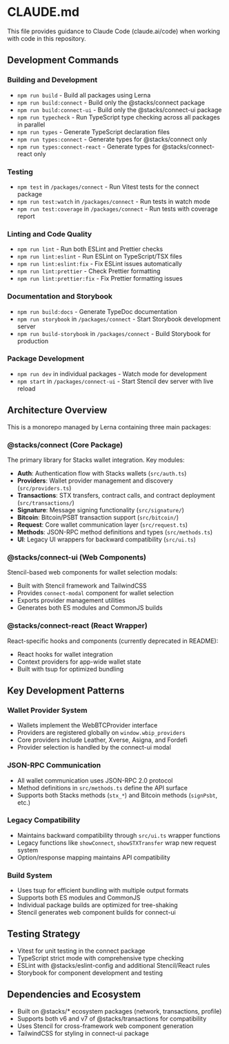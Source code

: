# CLAUDE.md

This file provides guidance to Claude Code (claude.ai/code) when working with code in this repository.

## Development Commands

### Building and Development
- `npm run build` - Build all packages using Lerna
- `npm run build:connect` - Build only the @stacks/connect package  
- `npm run build:connect-ui` - Build only the @stacks/connect-ui package
- `npm run typecheck` - Run TypeScript type checking across all packages in parallel
- `npm run types` - Generate TypeScript declaration files
- `npm run types:connect` - Generate types for @stacks/connect only
- `npm run types:connect-react` - Generate types for @stacks/connect-react only

### Testing
- `npm test` in `/packages/connect` - Run Vitest tests for the connect package
- `npm run test:watch` in `/packages/connect` - Run tests in watch mode
- `npm run test:coverage` in `/packages/connect` - Run tests with coverage report

### Linting and Code Quality
- `npm run lint` - Run both ESLint and Prettier checks
- `npm run lint:eslint` - Run ESLint on TypeScript/TSX files
- `npm run lint:eslint:fix` - Fix ESLint issues automatically
- `npm run lint:prettier` - Check Prettier formatting
- `npm run lint:prettier:fix` - Fix Prettier formatting issues

### Documentation and Storybook
- `npm run build:docs` - Generate TypeDoc documentation
- `npm run storybook` in `/packages/connect` - Start Storybook development server
- `npm run build-storybook` in `/packages/connect` - Build Storybook for production

### Package Development
- `npm run dev` in individual packages - Watch mode for development
- `npm start` in `/packages/connect-ui` - Start Stencil dev server with live reload

## Architecture Overview

This is a monorepo managed by Lerna containing three main packages:

### @stacks/connect (Core Package)
The primary library for Stacks wallet integration. Key modules:
- **Auth**: Authentication flow with Stacks wallets (`src/auth.ts`)
- **Providers**: Wallet provider management and discovery (`src/providers.ts`)
- **Transactions**: STX transfers, contract calls, and contract deployment (`src/transactions/`)
- **Signature**: Message signing functionality (`src/signature/`)
- **Bitcoin**: Bitcoin/PSBT transaction support (`src/bitcoin/`)
- **Request**: Core wallet communication layer (`src/request.ts`)
- **Methods**: JSON-RPC method definitions and types (`src/methods.ts`)
- **UI**: Legacy UI wrappers for backward compatibility (`src/ui.ts`)

### @stacks/connect-ui (Web Components)
Stencil-based web components for wallet selection modals:
- Built with Stencil framework and TailwindCSS
- Provides `connect-modal` component for wallet selection
- Exports provider management utilities
- Generates both ES modules and CommonJS builds

### @stacks/connect-react (React Wrapper)
React-specific hooks and components (currently deprecated in README):
- React hooks for wallet integration
- Context providers for app-wide wallet state
- Built with tsup for optimized bundling

## Key Development Patterns

### Wallet Provider System
- Wallets implement the WebBTCProvider interface
- Providers are registered globally on `window.wbip_providers`
- Core providers include Leather, Xverse, Asigna, and Fordefi
- Provider selection is handled by the connect-ui modal

### JSON-RPC Communication
- All wallet communication uses JSON-RPC 2.0 protocol
- Method definitions in `src/methods.ts` define the API surface
- Supports both Stacks methods (`stx_*`) and Bitcoin methods (`signPsbt`, etc.)

### Legacy Compatibility
- Maintains backward compatibility through `src/ui.ts` wrapper functions
- Legacy functions like `showConnect`, `showSTXTransfer` wrap new request system
- Option/response mapping maintains API compatibility

### Build System
- Uses tsup for efficient bundling with multiple output formats
- Supports both ES modules and CommonJS
- Individual package builds are optimized for tree-shaking
- Stencil generates web component builds for connect-ui

## Testing Strategy
- Vitest for unit testing in the connect package
- TypeScript strict mode with comprehensive type checking
- ESLint with @stacks/eslint-config and additional Stencil/React rules
- Storybook for component development and testing

## Dependencies and Ecosystem
- Built on @stacks/* ecosystem packages (network, transactions, profile)
- Supports both v6 and v7 of @stacks/transactions for compatibility
- Uses Stencil for cross-framework web component generation
- TailwindCSS for styling in connect-ui package